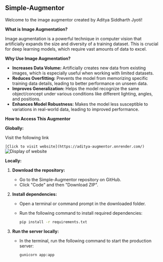 ## Simple-Augmentor

Welcome to the image augmentor created by Aditya Siddharth Jyoti!

**What is Image Augmentation?**

Image augmentation is a powerful technique in computer vision that artificially expands the size and diversity of a training dataset. This is crucial for deep learning models, which require vast amounts of data to excel.

**Why Use Image Augmentation?**

* **Increases Data Volume:** Artificially creates new data from existing images, which is especially useful when working with limited datasets.
* **Reduces Overfitting:** Prevents the model from memorizing specific training data details, leading to better performance on unseen data.
* **Improves Generalization:** Helps the model recognize the same object/concept under various conditions like different lighting, angles, and positions.
* **Enhances Model Robustness:** Makes the model less susceptible to variations in real-world data, leading to improved performance.

**How to Access This Augmentor**

**Globally:**

Visit the following link 

`[Click to visit website](https://aditya-augmentor.onrender.com/)`
![Display of website](https://github.com/arch-adi21/Simple-Augmentor/assets/155255348/5fc55ec2-9e14-4420-9da7-22ab9da099dc)


**Locally:**

1. **Download the repository:**
   - Go to the Simple-Augmentor repository on GitHub.
   - Click "Code" and then "Download ZIP".

2. **Install dependencies:**
   - Open a terminal or command prompt in the downloaded folder.
   - Run the following command to install required dependencies:

     ```bash
     pip install -r requirements.txt
     ```

3. **Run the server locally:**
   - In the terminal, run the following command to start the production server:

     ```bash
     gunicorn app:app
     ```

